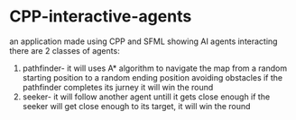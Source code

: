 # CPP-interactive-agents
an application made using CPP and SFML showing AI agents interacting
there are 2 classes of agents:
1. pathfinder- it will uses A* algorithm to navigate the map from a random starting position to a random ending position avoiding obstacles
if the pathfinder completes its jurney it will win the round
2. seeker- it will follow another agent untill it gets close enough 
if the seeker will get close enough to its target, it will win the round
